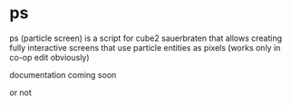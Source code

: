 # ps
ps (particle screen) is a script for cube2 sauerbraten that allows creating fully interactive screens that use particle entities as pixels (works only in co-op edit obviously)

documentation coming soon

or not